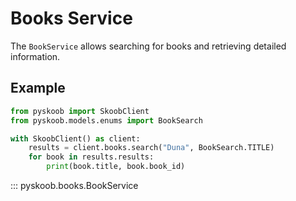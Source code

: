 # Books Service

The `BookService` allows searching for books and retrieving detailed information.

## Example

```python
from pyskoob import SkoobClient
from pyskoob.models.enums import BookSearch

with SkoobClient() as client:
    results = client.books.search("Duna", BookSearch.TITLE)
    for book in results.results:
        print(book.title, book.book_id)
```

::: pyskoob.books.BookService
